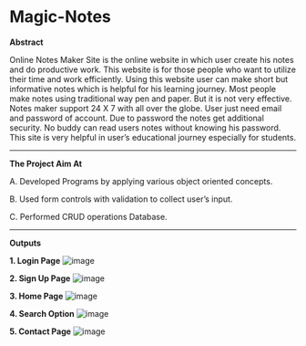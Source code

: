 # Magic-Notes

**Abstract**

 Online Notes Maker Site is the online website in which user create his notes and do productive work. This website is for those people who want to utilize their time and work efficiently. Using this website user can make short but informative notes which is helpful for his learning journey. Most people make notes using traditional way pen and paper. But it is not very effective. Notes maker support 24 X 7 with all over the globe. User just need email and password of account. Due to password the notes get additional security. No buddy can read users notes without knowing his password. This site is very helpful in user’s educational journey especially for students.

------------------------------------------------------------------------------------------------------------------------------------------

 **The Project Aim At**

A. Developed Programs by applying various object oriented concepts. 

B. Used form controls with validation to collect user’s input.

C. Performed CRUD operations Database.

------------------------------------------------------------------------------------------------------------------------------------------

**Outputs**

**1. Login Page**
![image](https://github.com/Matin3230/Magic-Notes/assets/85051013/35799594-5e18-4009-bfac-0e7fac8ae44b)

**2. Sign Up Page**
![image](https://github.com/Matin3230/Magic-Notes/assets/85051013/2bf5f61d-3d44-493f-89ee-c0df5f70bff3)

**3. Home Page**
![image](https://github.com/Matin3230/Magic-Notes/assets/85051013/b3705126-21a8-4cac-a1d8-a960b113baeb)

**4. Search Option**
![image](https://github.com/Matin3230/Magic-Notes/assets/85051013/493e9fa4-6f49-442e-b6b2-692e30863818)

**5. Contact Page**
![image](https://github.com/Matin3230/Magic-Notes/assets/85051013/481a724a-9f40-48c3-9e22-1b7f21fff781)





